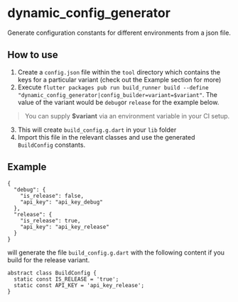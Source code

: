 # dynamic_config_generator

Generate configuration constants for different environments from a json file.

## How to use

1. Create a `config.json` file  within the `tool` directory which contains the keys for a particular variant (check out the Example section for more)
2. Execute `flutter packages pub run build_runner build --define "dynamic_config_generator|config_builder=variant=$variant"`. The value of the variant would be `debug`or `release` for the example below. 
> You can supply **$variant** via an environment variable in your CI setup.

3. This will create `build_config.g.dart` in your `lib` folder
4. Import this file in the relevant classes and use the generated `BuildConfig` constants.

## Example

```
{
  "debug": {
    "is_release": false,
    "api_key": "api_key_debug"
  },
  "release": {
    "is_release": true,
    "api_key": "api_key_release"
  }
}
```

will generate the file `build_config.g.dart` with the following content if you build for the release variant.
```
abstract class BuildConfig {
  static const IS_RELEASE = 'true';
  static const API_KEY = 'api_key_release';
}
```